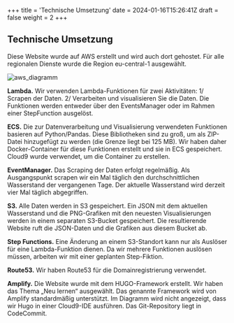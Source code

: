 +++
title = 'Technische Umsetzung'
date = 2024-01-16T15:26:41Z
draft = false
weight = 2
+++

## Technische Umsetzung

Diese Website wurde auf AWS erstellt und wird auch dort gehostet. Für alle regionalen Dienste wurde die Region eu-central-1 ausgewählt.

![aws_diagramm](/images/general/aws-architecture-diagramm.png)

**Lambda.** Wir verwenden Lambda-Funktionen für zwei Aktivitäten: 1/ Scrapen der Daten. 2/ Verarbeiten und visualisieren Sie die Daten. Die Funktionen werden entweder über den EventsManager oder im Rahmen einer StepFunction ausgelöst.

**ECS.** Die zur Datenverarbeitung und Visualisierung verwendeten Funktionen basieren auf Python/Pandas. Diese Bibliotheken sind zu groß, um als ZIP-Datei hinzugefügt zu werden (die Grenze liegt bei 125 MB). Wir haben daher Docker-Container für diese Funktionen erstellt und sie in ECS gespeichert. Cloud9 wurde verwendet, um die Container zu erstellen.

**EventManager.** Das Scraping der Daten erfolgt regelmäßig. Als Ausgangspunkt scrapen wir ein Mal täglich den durchschnittlichen Wasserstand der vergangenen Tage. Der aktuelle Wasserstand wird derzeit vier Mal täglich abgegriffen.

**S3.** Alle Daten werden in S3 gespeichert. Ein JSON mit dem aktuellen Wasserstand und die PNG-Grafiken mit den neuesten Visualisierungen werden in einem separaten S3-Bucket gespeichert. Die resultierende Website ruft die JSON-Daten und die Grafiken aus diesem Bucket ab.

**Step Functions.** Eine Änderung an einem S3-Standort kann nur als Auslöser für eine Lambda-Funktion dienen. Da wir mehrere Funktionen auslösen müssen, arbeiten wir mit einer geplanten Step-Fiktion.

**Route53.** Wir haben Route53 für die Domainregistrierung verwendet.

**Amplify.** Die Website wurde mit dem HUGO-Framework erstellt. Wir haben das Thema „Neu lernen“ ausgewählt. Das genannte Framework wird von Amplify standardmäßig unterstützt. Im Diagramm wird nicht angezeigt, dass wir Hugo in einer Cloud9-IDE ausführen. Das Git-Repository liegt in CodeCommit.
